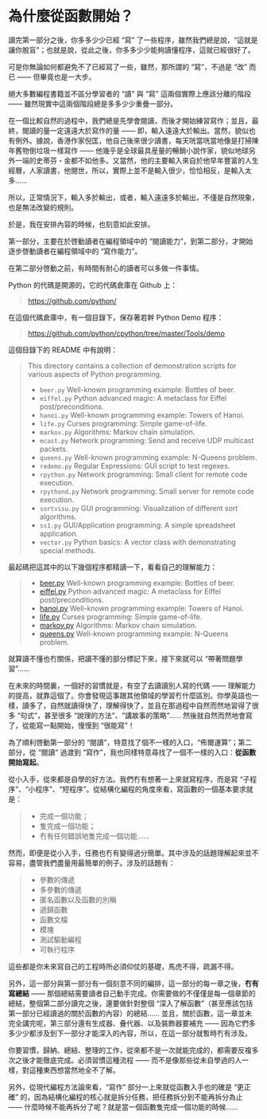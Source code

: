 # 為什麼從函數開始？

讀完第一部分之後，你多多少少已經 “寫” 了一些程序，雖然我們總是說，“這就是讓你脫盲”；也就是說，從此之後，你多多少少能夠讀懂程序，這就已經很好了。

可是你無論如何都避免不了已經寫了一些，雖然，那所謂的 “寫”，不過是 “改” 而已 —— 但畢竟也是一大步。

絕大多數編程書籍並不區分學習者的 “讀” 與 “寫” 這兩個實際上應該分離的階段 —— 雖然現實中這兩個階段總是多多少少重疊一部分。

在一個比較自然的過程中，我們總是先學會閱讀，而後才開始練習寫作；並且，最終，閱讀的量一定遠遠大於寫作的量 —— 即，輸入遠遠大於輸出。當然，貌似也有例外。據說，香港作家倪匡，他自己後來很少讀書，每天咣當咣當地像是打掃陳年舊物倒垃圾一樣寫作 —— 他幾乎是全球最具産量的暢銷小說作家，貌似地球另外一端的史蒂芬・金都不如他多。又當然，他的主要輸入來自於他早年豐富的人生經曆，人家讀書，他閱世，所以，實際上並不是輸入很少，恰恰相反，是輸入太多……

所以，正常情況下，輸入多於輸出，或者，輸入遠遠多於輸出，不僅是自然現象，也是無法改變的規則。

於是，我在安排內容的時候，也刻意如此安排。

第一部分，主要在於啓動讀者在編程領域中的 “閱讀能力”，到第二部分，才開始逐步啓動讀者在編程領域中的 “寫作能力”。

在第二部分啓動之前，有時間有耐心的讀者可以多做一件事情。

Python 的代碼是開源的，它的代碼倉庫在 Github 上：

> https://github.com/python/

在這個代碼倉庫中，有一個目錄下，保存著若幹 Python Demo 程序：

> https://github.com/python/cpython/tree/master/Tools/demo

這個目錄下的 README 中有說明：

> This directory contains a collection of demonstration scripts for
> various aspects of Python programming.
>
> - `beer.py` Well-known programming example: Bottles of beer.
> - `eiffel.py` Python advanced magic: A metaclass for Eiffel post/preconditions.
> - `hanoi.py` Well-known programming example: Towers of Hanoi.
> - `life.py` Curses programming: Simple game-of-life.
> - `markov.py` Algorithms: Markov chain simulation.
> - `mcast.py` Network programming: Send and receive UDP multicast packets.
> - `queens.py` Well-known programming example: N-Queens problem.
> - `redemo.py` Regular Expressions: GUI script to test regexes.
> - `rpython.py` Network programming: Small client for remote code execution.
> - `rpythond.py` Network programming: Small server for remote code execution.
> - `sortvisu.py` GUI programming: Visualization of different sort algorithms.
> - `ss1.py` GUI/Application programming: A simple spreadsheet application.
> - `vector.py` Python basics: A vector class with demonstrating special methods.

最起碼把這其中的以下幾個程序都精讀一下，看看自己的理解能力：

> - [beer.py](https://github.com/python/cpython/blob/master/Tools/demo/beer.py) Well-known programming example: Bottles of beer.
> - [eiffel.py](https://github.com/python/cpython/blob/master/Tools/demo/eiffel.py) Python advanced magic: A metaclass for Eiffel post/preconditions.
> - [hanoi.py](https://github.com/python/cpython/blob/master/Tools/demo/hanoi.py) Well-known programming example: Towers of Hanoi.
> - [life.py](https://github.com/python/cpython/blob/master/Tools/demo/life.py) Curses programming: Simple game-of-life.
> - [markov.py](https://github.com/python/cpython/blob/master/Tools/demo/markov.py) Algorithms: Markov chain simulation.
> - [queens.py](https://github.com/python/cpython/blob/master/Tools/demo/queens.py) Well-known programming example: N-Queens problem.

就算讀不懂也冇關係，把讀不懂的部分標記下來，接下來就可以 “帶著問題學習”……

在未來的時間裏，一個好的習慣就是，有空了去讀讀別人寫的代碼 —— 理解能力的提高，就靠這個了。你會發現這事跟其他領域的學習冇什麼區別。你學英語也一樣，讀多了，自然就讀得快了，理解得快了，並且在那過程中自然而然地習得了很多 “句式”，甚至很多 “說理的方法”、“講故事的策略”…… 然後就自然而然地會寫了，從能寫一點開始，慢慢到 “很能寫”！

為了順利啓動第一部分的 “閱讀”，特意找了個不一樣的入口，“佈爾運算”；第二部分，從 “閱讀” 過渡到 “寫作”，我也同樣特意尋找了一個不一樣的入口：**從函數開始寫起**。

從小入手，從來都是自學的好方法。我們冇有想著一上來就寫程序，而是寫 “子程序”、“小程序”、“短程序”。從結構化編程的角度來看，寫函數的一個基本要求就是：

> - 完成一個功能；
> - 隻完成一個功能；
> - 冇有任何錯誤地隻完成一個功能……

然而，即便是從小入手，任務也冇有變得過分簡單。其中涉及的話題理解起來並不容易，盡管我們盡量用最簡單的例子。涉及的話題有：

> - 參數的傳遞
> - 多參數的傳遞
> - 匿名函數以及函數的別稱
> - 遞歸函數
> - 函數文檔
> - 模塊
> - 測試驅動編程
> - 可執行程序

這些都是你未來寫自己的工程時所必須仰仗的基礎，馬虎不得，疏漏不得。

另外，這一部分與第一部分有一個刻意不同的編排，這一部分的每一章之後，**冇有寫總結** —— 那個總結需要讀者自己動手完成。你需要做的不僅僅是每一個章節的總結，整個第二部分讀完之後，還要做針對整個 “深入了解函數”（甚至應該包括第一部分已經讀過的關於函數的內容）的總結…… 並且，關於函數，這一章並未完全講完呢，第三部分還有生成器、叠代器、以及裝飾器要補充 —— 因為它們多多少少都涉及到下一部分才能深入的內容，所以，在這一部分就暫時冇有涉及。

你要習慣，歸納、總結、整理的工作，從來都不是一次就能完成的，都需要反複多次之後才能徹底完成。必須習慣這種流程 —— 而不是像那些從未自學過的人一樣，對這種東西想當然地全不了解。

另外，從現代編程方法論來看，“寫作” 部分一上來就從函數入手也的確是 “更正確” 的，因為結構化編程的核心就是拆分任務，把任務拆分到不能再拆分為止 —— 什麼時候不能再拆分了呢？就是當一個函數隻完成一個功能的時候……
